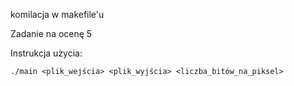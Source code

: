 komilacja w makefile'u

Zadanie na ocenę 5

Instrukcja użycia:
	
	./main <plik_wejścia> <plik_wyjścia> <liczba_bitów_na_piksel>

